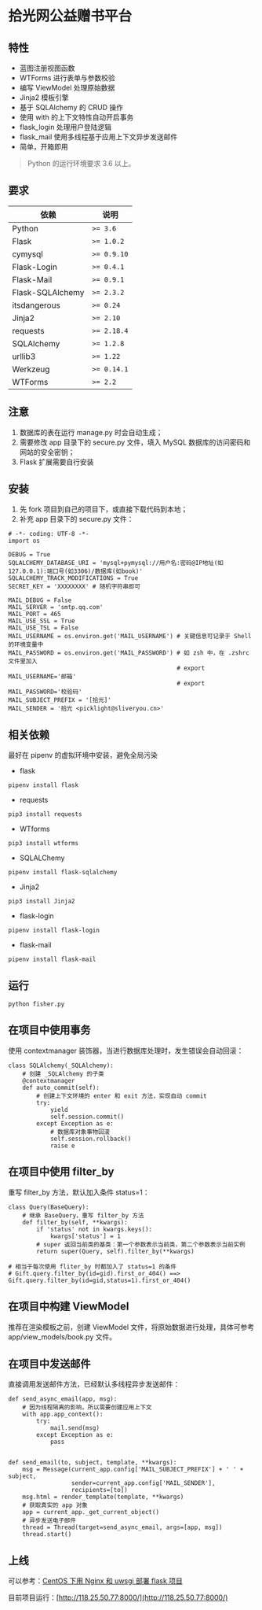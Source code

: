 # 拾光网公益赠书平台


## 特性

- 蓝图注册视图函数
- WTForms 进行表单与参数校验
- 编写 ViewModel 处理原始数据
- Jinja2 模板引擎
- 基于 SQLAlchemy 的 CRUD 操作
- 使用 with 的上下文特性自动开启事务
- flask_login 处理用户登陆逻辑
- flask_mail 使用多线程基于应用上下文异步发送邮件
- 简单，开箱即用

> Python 的运行环境要求 3.6 以上。


## 要求

| 依赖 | 说明 |
| -------- | -------- |
| Python | `>= 3.6` |
| Flask | `>= 1.0.2` |
| cymysql | `>= 0.9.10` |
| Flask-Login |`>= 0.4.1`|
| Flask-Mail |`>= 0.9.1`|
| Flask-SQLAlchemy  |`>= 2.3.2`|
| itsdangerous |`>= 0.24`|
| Jinja2 |`>= 2.10`|
| requests |`>= 2.18.4`|
| SQLAlchemy  |`>= 1.2.8`|
| urllib3 |`>= 1.22`|
| Werkzeug |`>= 0.14.1`|
| WTForms |`>= 2.2`|


## 注意

1. 数据库的表在运行 manage.py 时会自动生成；
2. 需要修改 app 目录下的 secure.py 文件，填入 MySQL 数据库的访问密码和网站的安全密钥；
3. Flask 扩展需要自行安装


## 安装

1. 先 fork 项目到自己的项目下，或直接下载代码到本地；
2. 补充 app 目录下的 secure.py 文件：

```
# -*- coding: UTF-8 -*-
import os

DEBUG = True
SQLALCHEMY_DATABASE_URI = 'mysql+pymysql://用户名:密码@IP地址(如127.0.0.1):端口号(如3306)/数据库(如book)'
SQLALCHEMY_TRACK_MODIFICATIONS = True
SECRET_KEY = 'XXXXXXXX' # 随机字符串即可

MAIL_DEBUG = False
MAIL_SERVER = 'smtp.qq.com'
MAIL_PORT = 465
MAIL_USE_SSL = True
MAIL_USE_TSL = False
MAIL_USERNAME = os.environ.get('MAIL_USERNAME') # 关键信息可记录于 Shell 的环境变量中
MAIL_PASSWORD = os.environ.get('MAIL_PASSWORD') # 如 zsh 中，在 .zshrc 文件里加入 
                                                # export MAIL_USERNAME='邮箱'
                                                # export MAIL_PASSWORD='校验码' 
MAIL_SUBJECT_PREFIX = '[拾光]'
MAIL_SENDER = '拾光 <picklight@sliveryou.cn>'
```

## 相关依赖

最好在 pipenv 的虚拟环境中安装，避免全局污染

- flask

```
pipenv install flask
```

- requests

```
pip3 install requests
```

- WTforms

```
pip3 install wtforms
```

- SQLALChemy

```
pipenv install flask-sqlalchemy
```

- Jinja2

```
pip3 install Jinja2
```

- flask-login

```
pipenv install flask-login
```

- flask-mail

```
pipenv install flask-mail
```


## 运行

```
python fisher.py
```


## 在项目中使用事务

使用 contextmanager 装饰器，当进行数据库处理时，发生错误会自动回滚：

```
class SQLAlchemy(_SQLAlchemy):
    # 创建 _SQLAlchemy 的子类
    @contextmanager
    def auto_commit(self):
        # 创建上下文环境的 enter 和 exit 方法，实现自动 commit
        try:
            yield
            self.session.commit()
        except Exception as e:
            # 数据库对象事物回滚
            self.session.rollback()
            raise e
```


## 在项目中使用 filter_by

重写 filter_by 方法，默认加入条件 status=1：

```
class Query(BaseQuery):
    # 继承 BaseQuery，重写 filter_by 方法
    def filter_by(self, **kwargs):
        if 'status' not in kwargs.keys():
            kwargs['status'] = 1
        # super 返回当前类的基类：第一个参数表示当前类，第二个参数表示当前实例
        return super(Query, self).filter_by(**kwargs)

# 相当于每次使用 fliter_by 时都加入了 status=1 的条件
# Gift.query.filter_by(id=gid).first_or_404() ==> Gift.query.filter_by(id=gid,status=1).first_or_404()
```


## 在项目中构建 ViewModel

推荐在渲染模板之前，创建 ViewModel 文件，将原始数据进行处理，具体可参考 app/view_models/book.py 文件。


## 在项目中发送邮件

直接调用发送邮件方法，已经默认多线程异步发送邮件：

```
def send_async_email(app, msg):
    # 因为线程隔离的影响，所以需要创建应用上下文
    with app.app_context():
        try:
            mail.send(msg)
        except Exception as e:
            pass


def send_email(to, subject, template, **kwargs):
    msg = Message(current_app.config['MAIL_SUBJECT_PREFIX'] + ' ' + subject,
                  sender=current_app.config['MAIL_SENDER'],
                  recipients=[to])
    msg.html = render_template(template, **kwargs)
    # 获取真实的 app 对象
    app = current_app._get_current_object()
    # 异步发送电子邮件
    thread = Thread(target=send_async_email, args=[app, msg])
    thread.start()
```


## 上线

可以参考：[CentOS 下用 Nginx 和 uwsgi 部署 flask 项目](https://segmentfault.com/a/1190000004294634)

目前项目运行：[http://118.25.50.77:8000/](http://118.25.50.77:8000/)